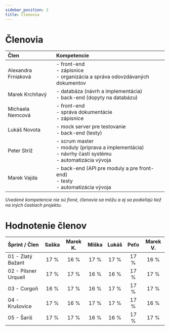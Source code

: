 ```yaml
---
sidebar_position: 2
title: Členovia
---
```


# Členovia

| Člen                | Kompetencie                                                                                                        |
| :------------------ | :----------------------------------------------------------------------------------------------------------------- |
| Alexandra Frniaková | - front-end<br /> - zápisnice<br /> - organizácia a správa odovzdávaných dokumentov                                |
| Marek Krchňavý      | - databáza (návrh a implementácia)<br /> - back-end (dopyty na databázu)                                           |
| Michaela Nemcová    | - front-end<br /> - správa dokumentácie<br /> - zápisnice                                                          |
| Lukáš Novota        | - mock server pre testovanie<br /> - back-end (testy)                                                              |
| Peter Stríž         | - scrum master<br /> - moduly (príprava a implementácia)<br /> - návrhy častí systému<br /> - automatizácia vývoja |
| Marek Vajda         | - back-end (API pre moduly a pre front-end)<br /> - testy<br /> - automatizácia vývoja                             |

_Uvedené kompetencie nie sú fixné, členovia sa môžu a aj sa podieľajú tiež na iných častiach projektu._

# Hodnotenie členov

| Šprint / Člen        | Saška | Marek K. | Miška | Lukáš | Peťo | Marek V. |
| :------------------- | :---: | :------: | :---: | :---: | :--: | :------: |
| 01 - Zlatý Bažant    | 17 %  |   16 %   | 17 %  | 17 %  | 17 % |   16 %   |
| 02 - Pilsner Urquell | 17 %  |   17 %   | 16 %  | 16 %  | 17 % |   17 %   |
| 03 - Corgoň          | 16 %  |   17 %   | 16 %  | 17 %  | 17 % |   17 %   |
| 04 - Krušovice       | 17 %  |   16 %   | 17 %  | 17 %  | 17 % |   16 %   |
| 05 - Šariš           | 17 %  |   17 %   | 16 %  | 16 %  | 17 % |   17 %   |
